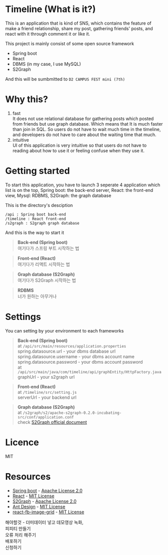 # Timeline (What is it?)
This is an application that is kind of SNS, which contains the feature of make a friend relationship, share my post, gathering friends' posts, and react with it through comment it or like it.  

This project is mainly consist of some open source framework 
* Spring boot
* React
* DBMS (in my case, I use MySQL)
* S2Graph

And this will be sumbmitted to `D2 CAMPUS FEST mini (7th)`  

# Why this?
1. fast  
It does not use relational database for gathering posts which posted from friends but use graph database. Which means that It is much faster than join in SQL. So users do not have to wait much time in the timeline, and developers do not have to care about the waiting time that much.
2. intuitive  
UI of this application is very intuitive so that users do not have to reading about how to use it or feeling confuse when they use it. 

# Getting started
To start this application, you have to launch 3 seperate 4 application which list is on the top, Spring boot: the back-end server, React: the front-end view, Mysql: RDBMS, S2Graph: the graph database  
  
This is the directory's desciption
```
/api : Spring boot back-end
/timeline : React front-end
/s2graph : S2graph graph database
```
And this is the way to start it
> **Back-end (Spring boot)**  
여기다가 스프링 부트 시작하는 법
  
> **Front-end (React)**  
여기다가 리액트 시작하는 법

> **Graph database (S2Graph)**  
여기다가 S2Graph 시작하는 법

> **RDBMS**  
너가 원하는 아무거나 

# Settings
You can setting by your environment to each frameworks  
> **Back-end (Spring boot)**  
at `/api/src/main/resources/application.properties`  
spring.datasource.url - your dbms database url  
spring.datasource.username - your dbms account name  
spring.datasource.password - your dbms account password    
at `/api/src/main/java/com/timeline/api/graphEntity/HttpFactory.java`  
graphUrl - your s2graph url

> **Front-end (React)**  
at `/timeline/src/setting.js`  
serverUrl - your backend url
  
> **Graph database (S2Graph)**  
at `/s2graph/s2/apache-s2graph-0.2.0-incubating-src/conf/application.conf`  
check [S2Graph official document](https://steamshon.gitbooks.io/s2graph-book/content/)  
  
# Licence
MIT
  
# Resources
* [Spring boot](https://github.com/spring-projects/spring-boot) - [Apache License 2.0](https://github.com/spring-projects/spring-boot/blob/master/LICENSE.txt)
* [React](https://github.com/facebook/react/) - [MIT License](https://github.com/facebook/react/blob/master/LICENSE)
* [S2Graph](https://github.com/apache/incubator-s2graph) - [Apache License 2.0](https://github.com/apache/incubator-s2graph/blob/master/LICENSE)
* [Ant Design](https://github.com/ant-design/ant-design/) - [MIT License](https://github.com/ant-design/ant-design/blob/master/LICENSE)
* [react-fb-image-grid](https://github.com/Expertizo/react-fb-image-grid) - [MIT License](https://github.com/Expertizo/react-fb-image-grid/blob/master/LICENSE)  

해야할것 - 더미데이터 넣고 데모영상 녹화,  
피피티 만들기  
오류 처리 해주기  
배포하기  
신청하기  